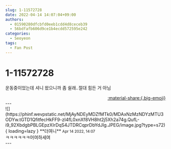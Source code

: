 ```yaml
---
slug: 1-11572728
date: 2022-04-14 14:07:04+09:00
authors:
  - 01590280dfcbfd0eeb1cdd4d8ceceb39
  - 56bdfafb606d9ce1b4ecdd572595e242
categories:
  - Seoyeon
tags:
  - Fan Post
---
```


# 1-11572728

<div class="post-container" markdown="1">
<div class="content-container md-sidebar__scrollwrap" markdown="1">

운동중이었는데 셔니 왔으니까 좀 쉴래..절대 힘든 거 아님

</div>
</div>

<div style="text-align: right;" markdown="1">
<a href="https://weverse.io/fromis9/fanpost/1-11572728" style="text-align: right;">:material-share:{.big-emoji}</a>
</div>
---

<div class="comments-container md-sidebar__scrollwrap" markdown="1">
<div class="comment" markdown="1">
<div class='id-container' markdown="1">
![](https://phinf.wevpstatic.net/MjAyNDEyMDZfMTk0/MDAxNzMzNDYzMTU3ODYw.tGTD1QfitfecHkFF9-zI4fL0xnXf8VH8ht2j5Xh2a74g.QufL-i9_92XbdgbPBLGEpzXIrDqS4JTDRCqprDbYdJIg.JPEG/image.jpg?type=s72){ loading=lazy }
**<span class="artist">더여니</span>** <small>Apr 14 2022, 14:07</small><br>
</div>
<div class='comment-body' markdown="1">
ㅋㅋㅋㅋㅋㅋ어여하세여
</div>
</div>
</div>
---
